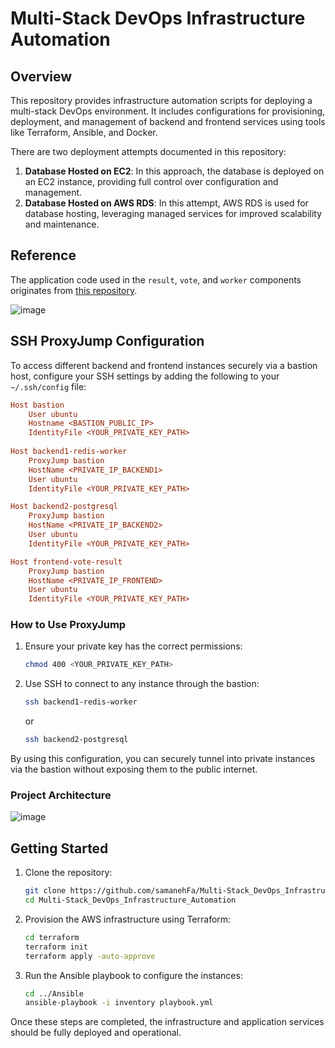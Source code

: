 # Multi-Stack DevOps Infrastructure Automation

## Overview
This repository provides infrastructure automation scripts for deploying a multi-stack DevOps environment. It includes configurations for provisioning, deployment, and management of backend and frontend services using tools like Terraform, Ansible, and Docker.

There are two deployment attempts documented in this repository:

1. **Database Hosted on EC2**: In this approach, the database is deployed on an EC2 instance, providing full control over configuration and management.
2. **Database Hosted on AWS RDS**: In this attempt, AWS RDS is used for database hosting, leveraging managed services for improved scalability and maintenance.

## Reference
The application code used in the `result`, `vote`, and `worker` components originates from [this repository](https://github.com/Pokfinner/ironhack-project-1).

![image](https://github.com/user-attachments/assets/cf91f411-4095-4cbe-a83b-cab7f501d652)

## SSH ProxyJump Configuration
To access different backend and frontend instances securely via a bastion host, configure your SSH settings by adding the following to your `~/.ssh/config` file:

```ini
Host bastion
    User ubuntu
    Hostname <BASTION_PUBLIC_IP>
    IdentityFile <YOUR_PRIVATE_KEY_PATH>
 
Host backend1-redis-worker
    ProxyJump bastion
    HostName <PRIVATE_IP_BACKEND1>
    User ubuntu
    IdentityFile <YOUR_PRIVATE_KEY_PATH>

Host backend2-postgresql
    ProxyJump bastion
    HostName <PRIVATE_IP_BACKEND2>
    User ubuntu
    IdentityFile <YOUR_PRIVATE_KEY_PATH>

Host frontend-vote-result
    ProxyJump bastion
    HostName <PRIVATE_IP_FRONTEND>
    User ubuntu
    IdentityFile <YOUR_PRIVATE_KEY_PATH>
```

### How to Use ProxyJump
1. Ensure your private key has the correct permissions:
   ```sh
   chmod 400 <YOUR_PRIVATE_KEY_PATH>
   ```
2. Use SSH to connect to any instance through the bastion:
   ```sh
   ssh backend1-redis-worker
   ```
   or
   ```sh
   ssh backend2-postgresql
   ```

By using this configuration, you can securely tunnel into private instances via the bastion without exposing them to the public internet.

### Project Architecture
![image](https://github.com/user-attachments/assets/04dbdcf6-9b18-4ab7-a03d-cafcb914bcae)

## Getting Started
1. Clone the repository:
   ```sh
   git clone https://github.com/samanehFa/Multi-Stack_DevOps_Infrastructure_Automation.git
   cd Multi-Stack_DevOps_Infrastructure_Automation
   ```
2. Provision the AWS infrastructure using Terraform:
   ```sh
   cd terraform
   terraform init
   terraform apply -auto-approve
   ```
3. Run the Ansible playbook to configure the instances:
   ```sh
   cd ../Ansible
   ansible-playbook -i inventory playbook.yml
   ```

Once these steps are completed, the infrastructure and application services should be fully deployed and operational.

